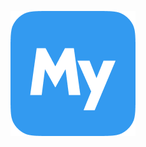 <p align="center">
    <a href=""><img src="https://github.com/YTG2G3/myextraduty/blob/main/public/images/logo_bg.png?raw=true" /></a>
</p>